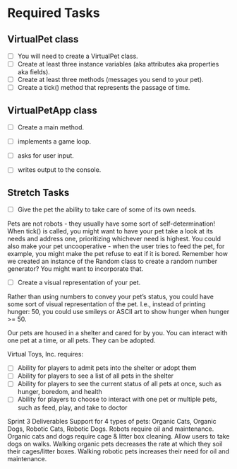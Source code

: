 # Required Tasks
## VirtualPet class
- [ ] You will need to create a VirtualPet class.
- [ ] Create at least three instance variables (aka attributes aka properties aka fields).
- [ ] Create at least three methods (messages you send to your pet).
- [ ] Create a tick() method that represents the passage of time.
## VirtualPetApp class
- [ ] Create a main method.
- [ ] implements a game loop.
- [ ] asks for user input.
- [ ] writes output to the console.


## Stretch Tasks
- [ ] Give the pet the ability to take care of some of its own needs.

Pets are not robots - they usually have some sort of self-determination! When tick() is called, you might want to have your pet take a look at its needs and address one, prioritizing whichever need is highest. You could also make your pet uncooperative - when the user tries to feed the pet, for example, you might make the pet refuse to eat if it is bored. Remember how we created an instance of the Random class to create a random number generator? You might want to incorporate that.

- [ ] Create a visual representation of your pet.

Rather than using numbers to convey your pet’s status, you could have some sort of visual representation of the pet. I.e., instead of printing hunger: 50, you could use smileys or ASCII art to show hunger when hunger >= 50.


Our pets are housed in a shelter and cared for by you. You can interact with one pet at a time, or all pets. They can be adopted.

Virtual Toys, Inc. requires:

- [ ] Ability for players to admit pets into the shelter or adopt them
- [ ] Ability for players to see a list of all pets in the shelter
- [ ] Ability for players to see the current status of all pets at once, such as hunger, boredom, and health
- [ ] Ability for players to choose to interact with one pet or multiple pets, such as feed, play, and take to doctor

Sprint 3
Deliverables
Support for 4 types of pets: Organic Cats, Organic Dogs, Robotic Cats, Robotic Dogs.
Robots require oil and maintenance.
Organic cats and dogs require cage & litter box cleaning.
Allow users to take dogs on walks.
Walking organic pets decreases the rate at which they soil their cages/litter boxes.
Walking robotic pets increases their need for oil and maintenance.
